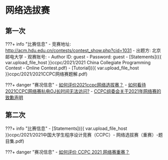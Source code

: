 # 网络选拔赛

## 第一次

???+ info "比赛信息"
	- 竞赛地址: http://acm.hdu.edu.cn/contests/contest_show.php?cid=1031
	- 出题方: 北京邮电大学
	- 观赛账号:
		- Author ID: guest
		- Password: guest
	- [Statements]({{ var.upload_file_host }}ccpc/2021/2021 China Collegiate Programming Contest - Online Contest.pdf)
	- [Tutorial]({{ var.upload_file_host }}ccpc/2021/2021CCPC网络赛题解.pdf)

???+ danger "赛况信息"
	- [如何评价2021ccpc网络选拔赛？](https://www.zhihu.com/question/483078704)
	- [如何看待2021CCPC网络赛杭电OJ长时间无法访问?](https://www.zhihu.com/question/483112070)
	- [CCPC组委会关于2021年网络赛的致歉声明](https://mp.weixin.qq.com/s?__biz=MzAwNzkzOTM1Mw==&mid=2247484405&idx=1&sn=58e798c0daad450f395683924412ce90)

## 第二次

???+ info "比赛信息"
	- [Statements]({{ var.upload_file_host }}ccpc/2021/2021中国大学生程序设计竞赛（CCPC）- 网络选拔赛（重赛）-题目集.pdf)

???+ danger "赛况信息"
	- [如何评价 CCPC 2021 网络赛重赛？](https://www.zhihu.com/question/491062172)
